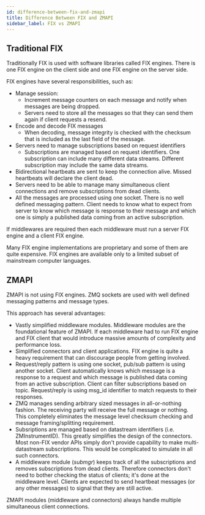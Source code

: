 ```yaml
---
id: difference-between-fix-and-zmapi
title: Difference Between FIX and ZMAPI
sidebar_label: FIX vs ZMAPI
---
```


## Traditional FIX

Traditionally FIX is used with software libraries called FIX engines. There is one FIX engine on the client side and one FIX engine on the server side.

FIX engines have several responsibilities, such as:
- Manage session:
	- Increment message counters on each message and notify when messages are being dropped.
	- Servers need to store all the messages so that they can send them again if client requests a resend.
- Encode and decode FIX messages
	- When decoding, message integrity is checked with the checksum that is included as the last field of the message.
- Servers need to manage subscriptions based on request identifiers
	- Subscriptions are managed based on request identifiers. One subscription can include many different data streams. Different subscription may include the same data streams.
- Bidirectional heartbeats are sent to keep the connection alive. Missed heartbeats will declare the client dead.
- Servers need to be able to manage many simultaneous client connections and remove subscriptions from dead clients.
- All the messages are processed using one socket. There is no well defined messaging pattern. Client needs to know what to expect from server to know which message is response to their message and which one is simply a published data coming from an active subscription.

If middlewares are required then each middleware must run a server FIX engine and a client FIX engine.

Many FIX engine implementations are proprietary and some of them are quite expensive. FIX engines are available only to a limited subset of mainstream computer languages.

## ZMAPI

ZMAPI is not using FIX engines. ZMQ sockets are used with well defined messaging patterns and message types.

This approach has several advantages:
- Vastly simplified middleware modules. Middleware modules are the foundational feature of ZMAPI. If each middleware had to run FIX engine and FIX client that would introduce massive amounts of complexity and performance loss.
- Simplified connectors and client applications. FIX engine is quite a heavy requirement that can discourage people from getting involved.
- Request/reply pattern is using one socket, pub/sub pattern is using another socket. Client automatically knows which message is a response to a request and which message is published data coming from an active subscription. Client can filter subscriptions based on topic. Request/reply is using msg_id identifier to match requests to their responses.
- ZMQ manages sending arbitrary sized messages in all-or-nothing fashion. The receiving party will receive the full message or nothing. This completely eliminates the message level checksum checking and message framing/splitting requirement.
- Subsriptions are managed based on datastream identifiers (i.e. ZMInstrumentID). This greatly simplifies the design of the connectors. Most non-FIX vendor APIs simply don't provide capability to make multi-datastream subscriptions. This would be complicated to simulate in all such connectors.
- A middleware module (*submgr*) keeps track of all the subscriptions and removes subscriptions from dead clients. Therefore connectors don't need to bother checking the status of clients; it's done at the middleware level. Clients are expected to send heartbeat messages (or any other messages) to signal that they are still active.

ZMAPI modules (middleware and connectors) always handle multiple simultaneous client connections.
